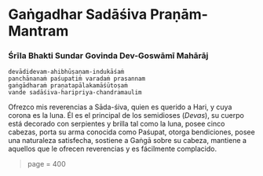 # Gaṅgadhar Sadāśiva Praṇām-Mantram

### Śrīla Bhakti Sundar Govinda Dev-Goswāmī Mahārāj

    devādidevam-ahibhūṣaṇam-indukāśaṁ
    panchānanaṁ paśupatiṁ varadaṁ prasannam
    gaṅgādharaṁ praṇatapālakamāśūtoṣaṁ
    vande sadāśiva-haripriya-chandramaulim

Ofrezco mis reverencias a Sāda-śiva, quien es querido a Hari, y cuya corona es la luna. Él es el principal de los semidioses (*Devas*), su cuerpo está decorado con serpientes y brilla tal como la luna, posee cinco cabezas, porta su arma conocida como Paśupat, otorga bendiciones, posee una naturaleza satisfecha, sostiene a Gaṅgā sobre su cabeza, mantiene a aquellos que le ofrecen reverencias y es fácilmente complacido.


> page = 400
